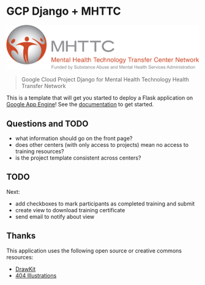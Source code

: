 # GCP Django + MHTTC

![docs/assets/img/MHTTCStacked.2color-PMS.png](docs/assets/img/MHTTCStacked.2color-PMS.png)

> Google Cloud Project Django for Mental Health Technology Health Transfer Network

This is a template that will get you started to deploy a Flask application
on [Google App Engine](https://cloud.google.com/appengine/docs/standard/python3/building-app/writing-web-service)! 
See the [documentation](https://vsoch.github.io/mhttc) to get started.

## Questions and TODO

 - what information should go on the front page?
 - does other centers (with only access to projects) mean no access to training resources?
 - is the project template consistent across centers?

## TODO

Next:

 - add checkboxes to mark participants as completed training and submit
 - create view to download training certificate
 - send email to notify about view


## Thanks

This application uses the following open source or creative commons resources:

 - [DrawKit](https://www.drawkit.io/)
 - [404 Illustrations](https://www.kapwing.com/404-illustrations)
